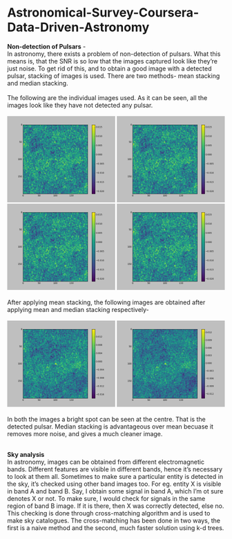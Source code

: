 # Astronomical-Survey-Coursera-Data-Driven-Astronomy

**Non-detection of Pulsars** - <br>
In astronomy, there exists a problem of non-detection of pulsars. What this means is, that the SNR is so low that the images captured look like they’re just noise. To get rid of this, and to obtain a good image with a detected pulsar, stacking of images is used. There are two methods- mean stacking and median stacking. 
<br><br>
The following are the individual images used. As it can be seen, all the images look like they have not detected any pulsar. <br><br>
<img src="images/fits1.png" alt="Image 1" width="250" height="200"> <img src="images/fits2.png" alt="Image 2" width="250" height="200"> <br>
<img src="images/fits3.png" alt="Image 3" width="250" height="200"> <img src="images/fits4.png" alt="Image 4" width="250" height="200"> <br><br>
After applying mean stacking, the following images are obtained after applying mean and median stacking respectively-<br><br>
<img src="images/mean.png" alt="meanstack" width="250" height="200"> <img src="images/median.png" alt="medianstack" width="250" height="200"> <br><br>
In both the images a bright spot can be seen at the centre. That is the detected pulsar. Median stacking is advantageous over mean becuase it removes more noise, and gives a much cleaner image. <br><br>

**Sky analysis** <br>
In astronomy, images can be obtained from different electromagnetic bands. Different features are visible in different bands, hence it’s necessary to look at them all. Sometimes to make sure a particular entity is detected in the sky, it’s checked using other band images too. For eg. entity X is visible in band A and band B. Say, I obtain some signal in band A, which I’m ot sure denotes X or not. To make sure, I would check for signals in the same region of band B image. If it is there, then X was correctly detected, else no. This checking is done through cross-matching algorithm and is used to make sky catalogues. The cross-matching has been done in two ways, the first is a naive method and the second, much faster solution using k-d trees.
